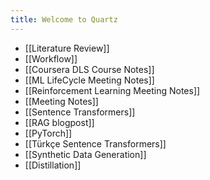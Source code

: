 ```yaml
---
title: Welcome to Quartz
---
```


 - [[Literature Review]]
 - [[Workflow]]
 - [[Coursera DLS Course Notes]]
 - [[ML LifeCycle Meeting Notes]]
 - [[Reinforcement Learning Meeting Notes]]
 - [[Meeting Notes]]
 - [[Sentence Transformers]]
 - [[RAG blogpost]]
 - [[PyTorch]]
 - [[Türkçe Sentence Transformers]]
 - [[Synthetic Data Generation]]
 - [[Distillation]]
